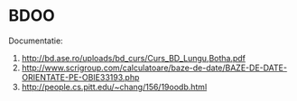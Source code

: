 # BDOO

Documentatie:
1.	http://bd.ase.ro/uploads/bd_curs/Curs_BD_Lungu,Botha.pdf
2.	http://www.scrigroup.com/calculatoare/baze-de-date/BAZE-DE-DATE-ORIENTATE-PE-OBIE33193.php
3.	http://people.cs.pitt.edu/~chang/156/19oodb.html
